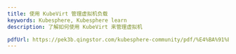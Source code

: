 ```yaml
---
title: 使用 KubeVirt 管理虚拟机负载
keywords: Kubesphere, Kubesphere learn
description: 了解如何使用 KubeVirt 来管理虚拟机

pdfUrl: https://pek3b.qingstor.com/kubesphere-community/pdf/%E4%BA%91%E5%8E%9F%E7%94%9F%E5%AE%9E%E6%88%98/KubeVirt%20%E8%99%9A%E6%8B%9F%E6%9C%BA%E8%B4%9F%E8%BD%BD%E7%AE%A1%E7%90%86-%E4%BD%BF%E7%94%A8KubeVirt%E7%AE%A1%E7%90%86%E8%99%9A%E6%8B%9F%E6%9C%BA%E8%B4%9F%E8%BD%BD.pdf
---
```

